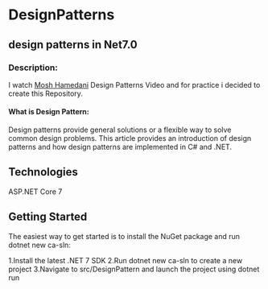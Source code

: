 # DesignPatterns
## design patterns in Net7.0

### Description:
I watch [Mosh Hamedani](https://github.com/mosh-hamedani) Design Patterns Video and for practice i decided to create this Repository.

#### What is Design Pattern:

Design patterns provide general solutions or a flexible way to solve common design problems. This article provides an introduction of design patterns and how design patterns are implemented in C# and .NET.

## Technologies

ASP.NET Core 7

## Getting Started

The easiest way to get started is to install the NuGet package and run dotnet new ca-sln:

1.Install the latest .NET 7 SDK
2.Run dotnet new ca-sln to create a new project
3.Navigate to src/DesignPattern and launch the project using dotnet run
